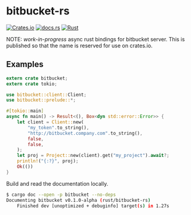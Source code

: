 # bitbucket-rs

[![Crates.io][crates-badge]][crates-url]
[![docs.rs][docs-badge]][docs-url]
[![Rust][actions-badge]][actions-url]

[crates-badge]: https://img.shields.io/crates/v/bitbucket
[crates-url]: https://crates.io/crates/bitbucket
[docs-badge]: https://docs.rs/bitbucket/badge.svg
[docs-url]: https://docs.rs/bitbucket
[actions-badge]: https://github.com/cloudflavor/bitbucket-rs/workflows/Rust/badge.svg?branch=master&event=push
[actions-url]: https://github.com/cloudflavor/bitbucket-rs/actions?query=branch%3Amaster+

NOTE: _work-in-progress_ async rust bindings for bitbucket server.
This is published so that the name is reserved for use on crates.io.

## Examples

```rust
extern crate bitbucket;
extern crate tokio;

use bitbucket::client::Client;
use bitbucket::prelude::*;

#[tokio::main]
async fn main() -> Result<(), Box<dyn std::error::Error>> {
    let client = Client::new(
        "my_token".to_string(),
        "http://bitbucket.company.com".to_string(),
        false,
        false,
    );
    let proj = Project::new(client).get("my_project").await?;
    println!("{:?}", proj);
    Ok(())
}

```

Build and read the documentation locally.

```bash
$ cargo doc --open -p bitbucket --no-deps
Documenting bitbucket v0.1.0-alpha (rust/bitbucket-rs)
    Finished dev [unoptimized + debuginfo] target(s) in 1.27s
```
